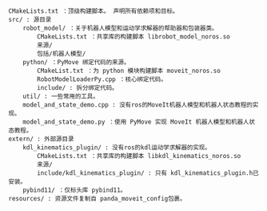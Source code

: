# 
    CMakeLists.txt ：顶级构建脚本。 声明所有依赖项和目标。
    src/ : 源目录
        robot_model/ ：关于机器人模型和运动学求解器的帮助器和包装器类。
            CMakeLists.txt ：共享库的构建脚本 librobot_model_noros.so
            来源/
            包括/机器人模型/
        python/ ：PyMove 绑定代码的来源。
            CMakeList.txt ：为 python 模块构建脚本 moveit_noros.so
            RobotModelLoaderPy.cpp ：核心绑定代码。
            include/ : 拆分绑定代码。
        util/ : 一些常用的工具。
        model_and_state_demo.cpp : 没有ros的MoveIt机器人模型和机器人状态教程的实现。
        model_and_state_demo.py ：使用 PyMove 实现 MoveIt 机器人模型和机器人状态教程。
    extern/ : 外部源目录
        kdl_kinematics_plugin/ : 没有ros的kdl运动学求解器的实现。
            CMakeLists.txt ：共享库的构建脚本 libkdl_kinematics_noros.so
            来源/
            include/kdl_kinematics_plugin/ : 只有 kdl_kinematics_plugin.h已安装。
        pybind11/ ：仅标头库 pybind11。
    resources/ : 资源文件复制自 panda_moveit_config包裹。
